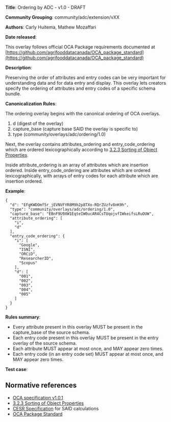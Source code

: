 **Title**: Ordering by ADC - v1.0 - DRAFT

**Community Grouping**: community/adc/extension/vXX

**Authors**: Carly Huitema, Mathew Mozaffari

**Date released**: 

This overlay follows official OCA Package requirements documented at [https://github.com/agrifooddatacanada/OCA_package_standard](https://github.com/agrifooddatacanada/OCA_package_standard)

**Description**:

Preserving the order of attributes and entry codes can be very important for understanding data and for data entry and display. This overlay lets creators specify the ordering of attributes and entry codes of a specific schema bundle.

**Canonicalization Rules**:

The ordering overlay begins with the canonical ordering of OCA overlays.
1) d (digest of the overlay)
2) capture_base (capture base SAID the overlay is specific to)
3) type (community/overlays/adc/ordering/1.0)

Next, the overlay contains attributes_ordering and entry_code_ordering which are ordered lexicographically according to [3.2.3 Sorting of Object Properties](https://www.rfc-editor.org/rfc/rfc8785#section-3.2.3). 

Inside attribute_ordering is an array of attributes which are insertion ordered. Inside entry_code_ordering are attributes which are ordered lexicographically, with arrays of entry codes for each attribute which are insertion ordered.

**Example**: 

```
{
  "d": "EFgKWDOmf5r_jEVNVFYR8M9h2p8TXo-RQrZUzfv8nK9h",
  "type": "community/overlays/adc/ordering/1.0",
  "capture_base": "EBnF9U9XW1EqteIW0ucAR4CsTUqojvfIWkeifsLRuOUW",
  "attribute_ordering": [
    "i",
    "d"
  ],
  "entry_code_ordering": {
    "i": [
      "Google",
      "ISNI",
      "ORCiD",
      "ResearcherID",
      "Scopus"
    ],
    "d": [
      "001",
      "002",
      "003",
      "004",
      "005"
    ]
  }
}
```


**Rules summary**: 
 - Every attribute present in this overlay MUST be present in the capture_base of the source schema.
 - Each entry code present in this overlay MUST be present in the entry overlay of the source schema.
 - Each attribute MUST appear at most once, and MAY appear zero times.
 - Each entry code (in an entry code set) MUST appear at most once, and MAY appear zero times.


**Test case**: 


## Normative references
- [OCA specification v1.0.1](http://oca.colossi.network/specification/) 
- [3.2.3 Sorting of Object Properties](https://www.rfc-editor.org/rfc/rfc8785#section-3.2.3)
- [CESR Specification](https://weboftrust.github.io/ietf-cesr/draft-ssmith-cesr.html) for SAID calculations
- [OCA Package Standard](https://github.com/agrifooddatacanada/OCA_package_standard)
